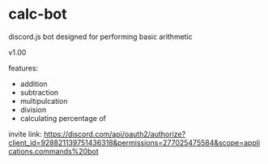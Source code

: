 # calc-bot
discord.js bot designed for performing basic arithmetic

v1.00

features:
- addition
- subtraction
- multipulcation
- division
- calculating percentage of

invite link:
https://discord.com/api/oauth2/authorize?client_id=928821139751436318&permissions=277025475584&scope=applications.commands%20bot

